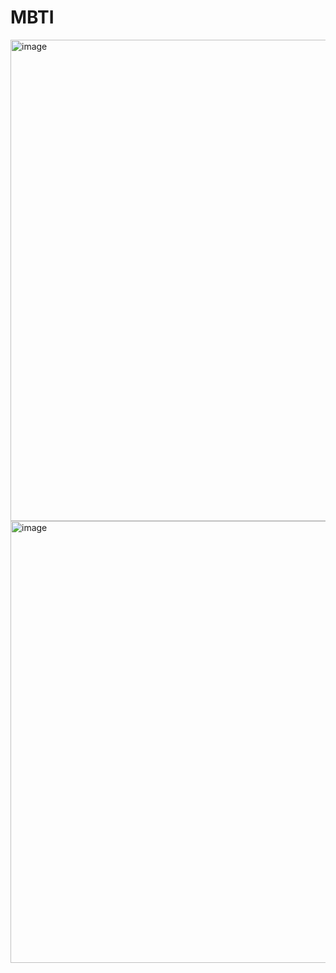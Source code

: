 
# MBTI
<img width="770" alt="image" src="https://github.com/AZAD7337889873/MBTI/assets/92468843/00e9321d-4899-4db7-b45a-c23b9f3010a9">

<img width="707" alt="image" src="https://github.com/AZAD7337889873/MBTI/assets/92468843/057c81d6-6d98-426b-a60a-036656d14ba3">
